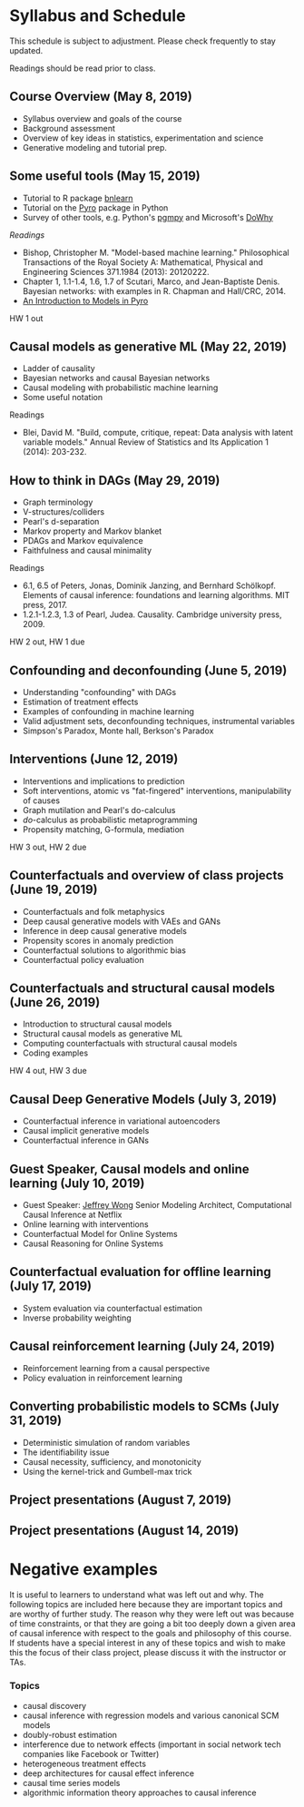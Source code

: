 # Syllabus and Schedule

This schedule is subject to adjustment.  Please check frequently to stay updated.

Readings should be read prior to class.

## Course Overview (May 8, 2019)
* Syllabus overview and goals of the course
* Background assessment
* Overview of key ideas in statistics, experimentation and science
* Generative modeling and tutorial prep.

## Some useful tools (May 15, 2019)
* Tutorial to R package [bnlearn](http://www.bnlearn.com/)
* Tutorial on the [Pyro](http://pyro.ai/) package in Python
* Survey of other tools, e.g. Python's [pgmpy](https://github.com/pgmpy/pgmpy) and Microsoft's [DoWhy](https://github.com/Microsoft/dowhy)

*Readings*

* Bishop, Christopher M. "Model-based machine learning." Philosophical Transactions of the Royal Society A: Mathematical, Physical and Engineering Sciences 371.1984 (2013): 20120222.
* Chapter 1, 1.1-1.4, 1.6, 1.7 of Scutari, Marco, and Jean-Baptiste Denis. Bayesian networks: with examples in R. Chapman and Hall/CRC, 2014.
* [An Introduction to Models in Pyro](http://pyro.ai/examples/intro_part_i.html)

HW 1 out

## Causal models as generative ML (May 22, 2019)
* Ladder of causality 
* Bayesian networks and causal Bayesian networks
* Causal modeling with probabilistic machine learning
* Some useful notation

Readings

* Blei, David M. "Build, compute, critique, repeat: Data analysis with latent variable models." Annual Review of Statistics and Its Application 1 (2014): 203-232.

## How to think in DAGs (May 29, 2019)
* Graph terminology
* V-structures/colliders
* Pearl's d-separation
* Markov property and Markov blanket
* PDAGs and Markov equivalence
* Faithfulness and causal minimality

Readings

* 6.1, 6.5 of Peters, Jonas, Dominik Janzing, and Bernhard Schölkopf. Elements of causal inference: foundations and learning algorithms. MIT press, 2017.
* 1.2.1-1.2.3, 1.3 of Pearl, Judea. Causality. Cambridge university press, 2009. 

HW 2 out, HW 1 due

## Confounding and deconfounding (June 5, 2019)
* Understanding "confounding" with DAGs
* Estimation of treatment effects
* Examples of confounding in machine learning
* Valid adjustment sets, deconfounding techniques, instrumental variables
* Simpson's Paradox, Monte hall, Berkson's Paradox

## Interventions (June 12, 2019)
* Interventions and implications to prediction
* Soft interventions, atomic vs "fat-fingered" interventions, manipulability of causes
* Graph mutilation and Pearl's do-calculus
* _do_-calculus as probabilistic metaprogramming
* Propensity matching, G-formula, mediation

HW 3 out, HW 2 due

## Counterfactuals and overview of class projects (June 19, 2019)
* Counterfactuals and folk metaphysics
* Deep causal generative models with VAEs and GANs
* Inference in deep causal generative models
* Propensity scores in anomaly prediction
* Counterfactual solutions to algorithmic bias
* Counterfactual policy evaluation

## Counterfactuals and structural causal models (June 26, 2019)
* Introduction to structural causal models
* Structural causal models as generative ML
* Computing counterfactuals with structural causal models
* Coding examples

HW 4 out, HW 3 due

## Causal Deep Generative Models (July 3, 2019)
* Counterfactual inference in variational autoencoders
* Causal implicit generative models
* Counterfactual inference in GANs

## Guest Speaker, Causal models and online learning (July 10, 2019)
* Guest Speaker: [Jeffrey Wong](https://www.linkedin.com/in/jeffctwong/) Senior Modeling Architect, Computational Causal Inference at Netflix
* Online learning with interventions
* Counterfactual Model for Online Systems
* Causal Reasoning for Online Systems

## Counterfactual evaluation for offline learning (July 17, 2019)
* System evaluation via counterfactual estimation
* Inverse probability weighting

## Causal reinforcement learning (July 24, 2019)
* Reinforcement learning from a causal perspective
* Policy evaluation in reinforcement learning

## Converting probabilistic models to SCMs (July 31, 2019)
* Deterministic simulation of random variables
* The identifiability issue
* Causal necessity, sufficiency, and monotonicity
* Using the kernel-trick and Gumbell-max trick

## Project presentations (August 7, 2019)

## Project presentations (August 14, 2019)

# Negative examples

It is useful to learners to understand what was left out and why.  The following topics are included here because they are important topics and are worthy of further study. The reason why they were left out was because of time constraints, or that they are going a bit too deeply down a given area of causal inference with respect to the goals and philosophy of this course.  If students have a special interest in any of these topics and wish to make this the focus of their class project, please discuss it with the instructor or TAs.

### Topics 
* causal discovery
* causal inference with regression models and various canonical SCM models
* doubly-robust estimation
* interference due to network effects (important in social network tech companies like Facebook or Twitter)
* heterogeneous treatment effects
* deep architectures for causal effect inference
* causal time series models
* algorithmic information theory approaches to causal inference

